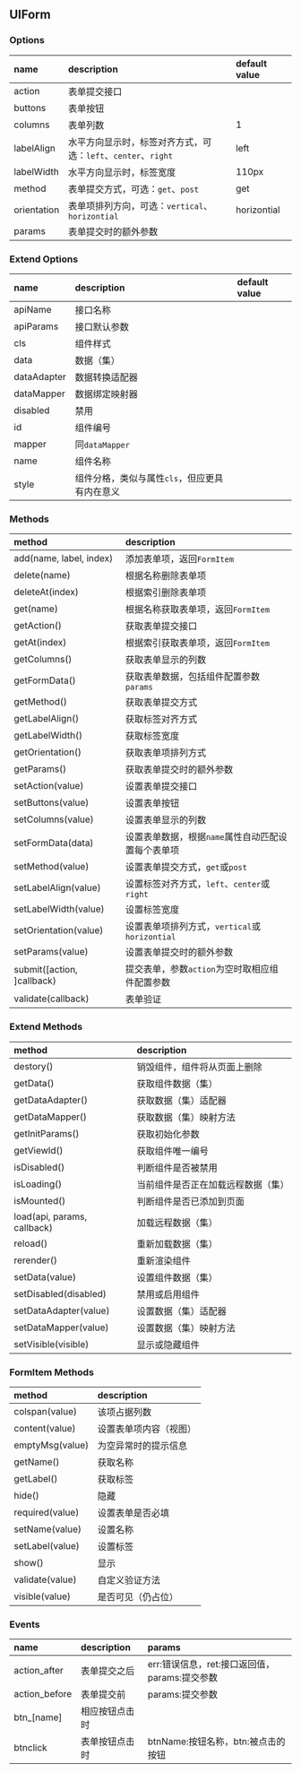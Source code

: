## UIForm

### Options
| name | description | default value |
| :--- | :--- | :--- |
| action | 表单提交接口 |
| buttons | 表单按钮 |
| columns | 表单列数 | 1 |
| labelAlign | 水平方向显示时，标签对齐方式，可选：`left`、`center`、`right` | left |
| labelWidth | 水平方向显示时，标签宽度 | 110px |
| method | 表单提交方式，可选：`get`、`post` | get |
| orientation | 表单项排列方向，可选：`vertical`、`horizontial` | horizontial |
| params | 表单提交时的额外参数 |

### Extend Options
| name | description | default value |
| :--- | :--- | :--- |
| apiName | 接口名称 |
| apiParams | 接口默认参数 |
| cls | 组件样式 |
| data | 数据（集） |
| dataAdapter | 数据转换适配器 |
| dataMapper | 数据绑定映射器 |
| disabled | 禁用 |
| id | 组件编号 |
| mapper | 同`dataMapper` |
| name | 组件名称 |
| style | 组件分格，类似与属性`cls`，但应更具有内在意义 |

### Methods
| method | description |
| :--- | :--- |
| add(name, label, index) | 添加表单项，返回`FormItem` |
| delete(name) | 根据名称删除表单项 |
| deleteAt(index) | 根据索引删除表单项 |
| get(name) | 根据名称获取表单项，返回`FormItem` |
| getAction() | 获取表单提交接口 |
| getAt(index) | 根据索引获取表单项，返回`FormItem` |
| getColumns() | 获取表单显示的列数 |
| getFormData() | 获取表单数据，包括组件配置参数`params` |
| getMethod() | 获取表单提交方式 |
| getLabelAlign() | 获取标签对齐方式 |
| getLabelWidth() | 获取标签宽度 |
| getOrientation() | 获取表单项排列方式 |
| getParams() | 获取表单提交时的额外参数 |
| setAction(value) | 设置表单提交接口 |
| setButtons(value) | 设置表单按钮 |
| setColumns(value) | 设置表单显示的列数 |
| setFormData(data) | 设置表单数据，根据`name`属性自动匹配设置每个表单项 |
| setMethod(value) | 设置表单提交方式，`get`或`post` |
| setLabelAlign(value) | 设置标签对齐方式，`left`、`center`或`right` |
| setLabelWidth(value) | 设置标签宽度 |
| setOrientation(value) | 设置表单项排列方式，`vertical`或`horizontial` |
| setParams(value) | 设置表单提交时的额外参数 |
| submit([action, ]callback) | 提交表单，参数`action`为空时取相应组件配置参数 |
| validate(callback) | 表单验证 |

### Extend Methods
| method | description |
| :--- | :--- |
| destory() | 销毁组件，组件将从页面上删除 |
| getData() | 获取组件数据（集） |
| getDataAdapter() | 获取数据（集）适配器 |
| getDataMapper() | 获取数据（集）映射方法 |
| getInitParams() | 获取初始化参数 |
| getViewId() | 获取组件唯一编号 |
| isDisabled() | 判断组件是否被禁用 |
| isLoading() | 当前组件是否正在加载远程数据（集） |
| isMounted() | 判断组件是否已添加到页面 |
| load(api, params, callback) | 加载远程数据（集） |
| reload() | 重新加载数据（集） |
| rerender() | 重新渲染组件 |
| setData(value) | 设置组件数据（集） |
| setDisabled(disabled) | 禁用或启用组件 |
| setDataAdapter(value) | 设置数据（集）适配器 |
| setDataMapper(value) | 设置数据（集）映射方法 |
| setVisible(visible) | 显示或隐藏组件 |

### FormItem Methods
| method | description |
| :--- | :--- |
| colspan(value) | 该项占据列数 |
| content(value) | 设置表单项内容（视图） |
| emptyMsg(value) | 为空异常时的提示信息 |
| getName() | 获取名称 |
| getLabel() | 获取标签 |
| hide() | 隐藏 |
| required(value) | 设置表单是否必填 |
| setName(value) | 设置名称 |
| setLabel(value) | 设置标签 |
| show() | 显示 |
| validate(value) | 自定义验证方法 |
| visible(value) | 是否可见（仍占位） |

### Events
| name | description | params |
| :--- | :--- | :--- |
| action_after | 表单提交之后 | err:错误信息，ret:接口返回值，params:提交参数 |
| action_before | 表单提交前 | params:提交参数 |
| btn_[name] | 相应按钮点击时 |
| btnclick | 表单按钮点击时 | btnName:按钮名称，btn:被点击的按钮 |

